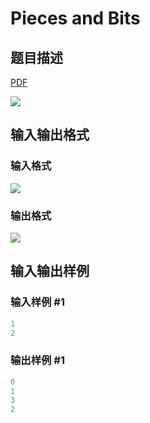# Pieces and Bits

## 题目描述

[problemUrl]: https://uva.onlinejudge.org/index.php?option=com_onlinejudge&Itemid=8&category=279&page=show_problem&problem=3878

[PDF](https://uva.onlinejudge.org/external/124/p12447.pdf)

![](https://cdn.luogu.com.cn/upload/vjudge_pic/UVA12447/afa159493a20d079e23c26ef0408d941e4f01508.png)

## 输入输出格式

### 输入格式

![](https://cdn.luogu.com.cn/upload/vjudge_pic/UVA12447/81b8fee21d8528f73b7343378d3399974d3f78cb.png)

### 输出格式

![](https://cdn.luogu.com.cn/upload/vjudge_pic/UVA12447/948746090e1964e42fc5c16c79be06eada722c60.png)

## 输入输出样例

### 输入样例 #1

```cpp
1
2
```


### 输出样例 #1

```cpp
0
1
3
2
```


